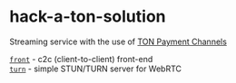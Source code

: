 # hack-a-ton-solution

Streaming service with the use of [TON Payment Channels](https://github.com/ton-blockchain/payment-channels/blob/master/func/async-channel.func) 

[`front`](/front/) - c2c (client-to-client) front-end  
[`turn`](/turn/) - simple STUN/TURN server for WebRTC